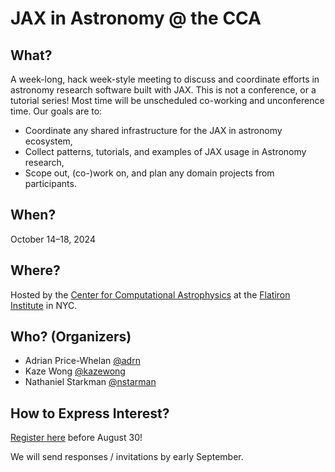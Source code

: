 # JAX in Astronomy @ the CCA

## What?
A week-long, hack week-style meeting to discuss and coordinate efforts in astronomy research software built with JAX. This is not a conference, or a tutorial series! Most time will be unscheduled co-working and unconference time. Our goals are to:
- Coordinate any shared infrastructure for the JAX in astronomy ecosystem,
- Collect patterns, tutorials, and examples of JAX usage in Astronomy research,
- Scope out, (co-)work on, and plan any domain projects from participants.

## When?
October 14–18, 2024

## Where?
Hosted by the [Center for Computational Astrophysics](https://www.simonsfoundation.org/flatiron/center-for-computational-astrophysics/) at the [Flatiron Institute](https://www.simonsfoundation.org/flatiron/) in NYC.

## Who? (Organizers)
- Adrian Price-Whelan [@adrn](http://github.com/adrn)
- Kaze Wong [@kazewong](http://github.com/kazewong)
- Nathaniel Starkman [@nstarman](http://github.com/nstarman)

## How to Express Interest?
[Register here](https://forms.gle/2oKpzaosWWvdVvof9) before August 30!

We will send responses / invitations by early September.
